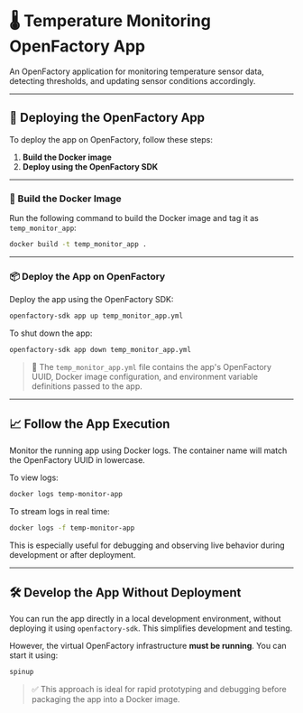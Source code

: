 # 🌡️ Temperature Monitoring OpenFactory App

An OpenFactory application for monitoring temperature sensor data, detecting thresholds, and updating sensor conditions accordingly.

---

## 🚀 Deploying the OpenFactory App

To deploy the app on OpenFactory, follow these steps:

1. **Build the Docker image**
2. **Deploy using the OpenFactory SDK**

---

### 🐳 Build the Docker Image

Run the following command to build the Docker image and tag it as `temp_monitor_app`:

```bash
docker build -t temp_monitor_app .
```

---

### 📦 Deploy the App on OpenFactory

Deploy the app using the OpenFactory SDK:

```bash
openfactory-sdk app up temp_monitor_app.yml
```

To shut down the app:

```bash
openfactory-sdk app down temp_monitor_app.yml
```

> 📝 The `temp_monitor_app.yml` file contains the app's OpenFactory UUID, Docker image configuration, and environment variable definitions passed to the app.

---

## 📈 Follow the App Execution

Monitor the running app using Docker logs. The container name will match the OpenFactory UUID in lowercase.

To view logs:

```bash
docker logs temp-monitor-app
```

To stream logs in real time:

```bash
docker logs -f temp-monitor-app
```

This is especially useful for debugging and observing live behavior during development or after deployment.

---

## 🛠️ Develop the App Without Deployment

You can run the app directly in a local development environment, without deploying it using `openfactory-sdk`. This simplifies development and testing.

However, the virtual OpenFactory infrastructure **must be running**. You can start it using:

```bash
spinup
```

> ✅ This approach is ideal for rapid prototyping and debugging before packaging the app into a Docker image.
